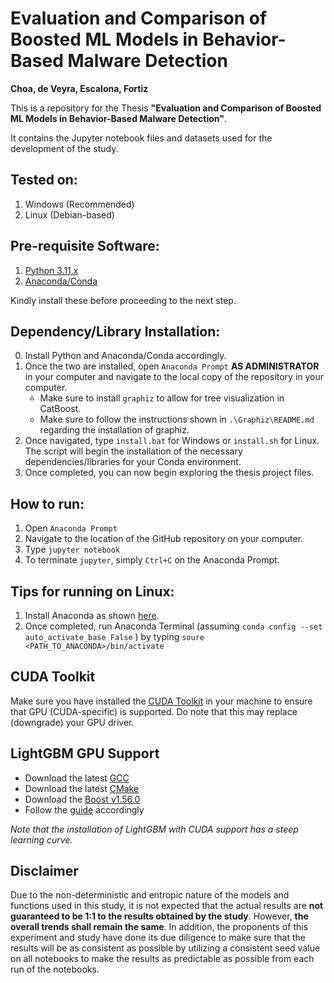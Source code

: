 # Evaluation and Comparison of Boosted ML Models in Behavior-Based Malware Detection
**Choa, de Veyra, Escalona, Fortiz**

This is a repository for the Thesis **"Evaluation and Comparison of Boosted ML Models in Behavior-Based Malware Detection"**.

It contains the Jupyter notebook files and datasets used for the development of the study.

## Tested on:
1. Windows (Recommended)
2. Linux (Debian-based)

## Pre-requisite Software:
1. [Python 3.11.x](https://www.python.org/downloads/release/python-3115/)
2. [Anaconda/Conda](https://www.anaconda.com/download)

Kindly install these before proceeding to the next step.

## Dependency/Library Installation:
0. Install Python and Anaconda/Conda accordingly.
1. Once the two are installed, open `Anaconda Prompt` **AS ADMINISTRATOR** in your computer and navigate to the local copy of the repository in your computer. 
   - Make sure to install `graphiz` to allow for tree visualization in CatBoost.
   - Make sure to follow the instructions shown in `.\Graphiz\README.md` regarding the installation of graphiz.
2. Once navigated, type `install.bat` for Windows or `install.sh` for Linux. The script will begin the installation of the necessary dependencies/libraries for your Conda environment.
3. Once completed, you can now begin exploring the thesis project files.

## How to run:
1. Open `Anaconda Prompt`
2. Navigate to the location of the GitHub repository on your computer.
3. Type `jupyter notebook`
4. To terminate `jupyter`, simply `Ctrl+C` on the Anaconda Prompt.

## Tips for running on Linux:
1. Install Anaconda as shown [here](https://docs.anaconda.com/free/anaconda/install/linux/).
2. Once completed, run Anaconda Terminal (assuming `conda config --set auto_activate_base False`
) by typing `soure <PATH_TO_ANACONDA>/bin/activate`

## CUDA Toolkit
Make sure you have installed the [CUDA Toolkit](https://developer.nvidia.com/cuda-downloads) in your machine to ensure that GPU (CUDA-specific) is supported. Do note that this may replace (downgrade) your GPU driver.

## LightGBM GPU Support
- Download the latest [GCC](https://winlibs.com/#download-release)
- Download the latest [CMake](https://cmake.org/download/)
- Download the [Boost v1.56.0 ](https://sourceforge.net/projects/boost/files/boost/1.56.0/)
- Follow the [guide](https://lightgbm.readthedocs.io/en/latest/GPU-Windows.html) accordingly

*Note that the installation of LightGBM with CUDA support has a steep learning curve.*

## **Disclaimer**

Due to the non-deterministic and entropic nature of the models and functions used in this study, it is not expected that the actual results are **not guaranteed to be 1:1 to the results obtained by the study**. However, **the overall trends shall remain the same**. In addition, the proponents of this experiment and study have done its due diligence to make sure that the results will be as consistent as possible by utilizing a consistent seed value on all notebooks to make the results as predictable as possible from each run of the notebooks.  